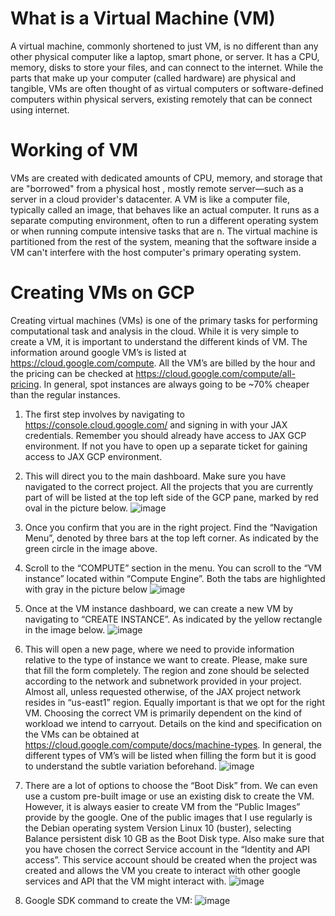 # What is a Virtual Machine (VM)
A virtual machine, commonly shortened to just VM, is no different than any other physical computer like a laptop, smart phone, or server. It has a CPU, memory, disks to store your files, and can connect to the internet. While the parts that make up your computer (called hardware) are physical and tangible, VMs are often thought of as virtual computers or software-defined computers within physical servers, existing remotely that can be connect using internet.

# Working of VM
VMs are created with dedicated amounts of CPU, memory, and storage that are "borrowed" from a physical host , mostly remote server—such as a server in a cloud provider's datacenter. A VM is like a computer file, typically called an image, that behaves like an actual computer. It runs as a separate computing environment, often to run a different operating system or when running compute intensive tasks that are n. The virtual machine is partitioned from the rest of the system, meaning that the software inside a VM can't interfere with the host computer's primary operating system.

# Creating VMs on GCP

Creating virtual machines (VMs) is one of the primary tasks for performing computational task and analysis in the cloud. While it is very simple to create a VM, it is important to understand the different kinds of VM. The information around google VM’s is listed at https://cloud.google.com/compute. All the VM’s are billed by the hour and the pricing can be checked at https://cloud.google.com/compute/all-pricing. In general, spot instances are always going to be ~70% cheaper than the regular instances.
1.	The first step involves by navigating to https://console.cloud.google.com/ and signing in with your JAX credentials. Remember you should already have access to JAX GCP environment. If not you have to open up a separate ticket for gaining access to JAX GCP environment.
2.	This will direct you to the main dashboard. Make sure you have navigated to the correct project. All the projects that you are currently part of will be listed at the top left side of the GCP pane, marked by red oval in the picture below.
 ![image](https://user-images.githubusercontent.com/40645366/152831069-133ec701-321c-4b9a-ac64-a84084482171.png)

 3.	Once you confirm that you are in the right project. Find the “Navigation Menu”, denoted by three bars at the top left corner. As indicated by the green circle in the image above.
4.	Scroll to the “COMPUTE” section in the menu. You can scroll to the “VM instance” located within “Compute Engine”. Both the tabs are highlighted with gray in the picture below
 ![image](https://user-images.githubusercontent.com/40645366/152836796-62498b50-7d61-4ed3-ac3a-6703f5944c13.png)

5.	Once at the VM instance dashboard, we can create a new VM by navigating to “CREATE INSTANCE”. As indicated by the yellow rectangle in the image below.
 ![image](https://user-images.githubusercontent.com/40645366/152836843-75e9baeb-7568-491e-86bd-69ee0c1bba79.png)

6.	This will open a new page, where we need to provide information relative to the type of instance we want to create. Please, make sure that fill the form completely. The region and zone should be selected according to the network and subnetwork provided in your project. Almost all, unless requested otherwise, of the JAX project network resides in “us-east1” region. Equally important is that we opt for the right VM. Choosing the correct VM is primarily dependent on the kind of workload we intend to carryout. Details on the kind and specification on the VMs can be obtained at https://cloud.google.com/compute/docs/machine-types. In general, the different types of VM’s will be listed when filling the form but it is good to understand the subtle variation beforehand. 
 ![image](https://user-images.githubusercontent.com/40645366/152836884-30502b98-eb5a-42b1-b68e-ee0ddb8f1117.png)

7.	There are a lot of options to choose the “Boot Disk” from. We can even use a custom pre-built image or use an existing disk to create the VM. However, it is always easier to create VM from the “Public Images” provide by the google. One of the public images that I use regularly is the Debian operating system Version Linux 10 (buster), selecting Balance persistent disk 10 GB as the Boot Disk type. Also make sure that you have chosen the correct Service account in the “Identity and API access”. This service account should be created when the project was created and allows the VM you create to interact with other google services and API that the VM might interact with.
 ![image](https://user-images.githubusercontent.com/40645366/152836910-312239e7-6e5c-4d09-b753-ce7e8b5b3a95.png)

8.	Google SDK command to create the VM:
 ![image](https://user-images.githubusercontent.com/40645366/152385090-9d117350-3fa8-46ff-99f6-6d7e249b289b.png)
